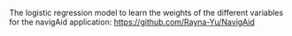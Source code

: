 The logistic regression model to learn the weights of the different variables for the navigAid application:
https://github.com/Rayna-Yu/NavigAid 
